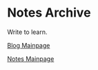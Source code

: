 # Notes Archive

Write to learn.

[Blog Mainpage](https://macromogic.xyz)

[Notes Mainpage](https://macromogic.xyz/notes-archive)
